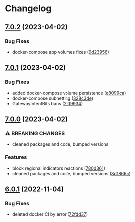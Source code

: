 # Changelog

## [7.0.2](https://github.com/ezxmora/Friskainet/compare/v7.0.1...v7.0.2) (2023-04-02)


### Bug Fixes

* docker-compose app volumes fixes ([9d23956](https://github.com/ezxmora/Friskainet/commit/9d23956c631d276bd4188397b066fb19568879f5))

## [7.0.1](https://github.com/ezxmora/Friskainet/compare/v7.0.0...v7.0.1) (2023-04-02)


### Bug Fixes

* added docker-compose volume persistence ([e8099ca](https://github.com/ezxmora/Friskainet/commit/e8099ca2e7f7e09fb960c6aa752e9253ca00d001))
* docker-compose subnetting ([328c3de](https://github.com/ezxmora/Friskainet/commit/328c3de31096ffc83cc6693bdadb124463997f95))
* GatewayIntentBits bans ([2a19934](https://github.com/ezxmora/Friskainet/commit/2a19934087f14aa64ff4ad882a9aaf635aefddac))

## [7.0.0](https://github.com/ezxmora/Friskainet/compare/v6.0.1...v7.0.0) (2023-04-02)


### ⚠ BREAKING CHANGES

* cleaned packages and code, bumped versions

### Features

* block regional indicators reactions ([780d361](https://github.com/ezxmora/Friskainet/commit/780d3618a63ce89e737bd3e27864a5211044f957))
* cleaned packages and code, bumped versions ([8d1866c](https://github.com/ezxmora/Friskainet/commit/8d1866cb16cb36624cc405553ae6fe231c594014))

## [6.0.1](https://github.com/ezxmora/Friskainet/compare/v6.0.0...v6.0.1) (2022-11-04)


### Bug Fixes

* deleted docker CI by error ([72fdd37](https://github.com/ezxmora/Friskainet/commit/72fdd37b83cf45edd81fc2e8d5f28b3eb728afec))

